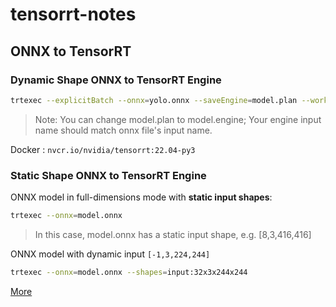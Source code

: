 # tensorrt-notes

## ONNX to TensorRT

### Dynamic Shape ONNX to TensorRT Engine

```bash
trtexec --explicitBatch --onnx=yolo.onnx --saveEngine=model.plan --workspace=1024 --minShapes=input:1x3x608x608 --optShapes=input:2x3x608x608 --maxShapes=input:4x3x608x608 --fp16
```
> Note: You can change model.plan to model.engine; Your engine input name should match onnx file's input name.

Docker : `nvcr.io/nvidia/tensorrt:22.04-py3`

### Static Shape ONNX to TensorRT Engine

ONNX model in full-dimensions mode with **static input shapes**:
```bash
trtexec --onnx=model.onnx
```

> In this case, model.onnx has a static input shape, e.g. [8,3,416,416]


ONNX model with dynamic input `[-1,3,224,244]`
```bash
trtexec --onnx=model.onnx --shapes=input:32x3x244x244
```

[More](https://github.com/NVIDIA/TensorRT/tree/main/samples/trtexec)

